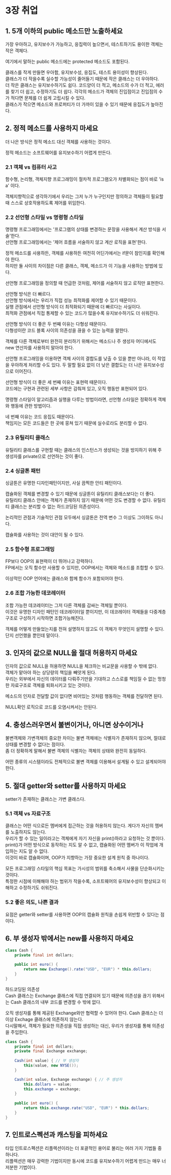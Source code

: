 # 3장 취업

## 1. 5개 이하의 public 메소드만 노출하세요

가장 우아하고, 유지보수가 가능하고, 응집력이 높으면서, 테스트하기도 용이한 객체는 작은 객체다.

여기에서 말하는 public 메소드에는 protected 메소드도 포함된다.

클래스를 작게 만들면 우아함, 유지보수성, 응집도, 테스트 용이성이 향상된다.  
클래스가 더 작을수록 실수할 가능성이 줄어들기 때문에 작은 클래스는 더 우아하다.  
더 작은 클래스는 유지보수하기도 쉽다. 코드양이 더 적고, 메소드의 수가 더 적고, 에러를 찾기 더 쉽고, 수정하기도 더 쉽다. 각각의 메소드가 객체의 진입점이고 진입점의 수가 적다면 문제를 더 쉽게 고립시킬 수 있다.  
클래스가 작으면 메소드와 프로퍼티가 더 가까이 있을 수 있기 때문에 응집도가 높아진다.  

## 2. 정적 메소드를 사용하지 마세요

더 나은 방식은 정적 메소드 대신 객체를 사용하는 것이다.

정적 메소드는 소프트웨어를 유지보수하기 어렵게 만든다.

### 2.1 객체 vs 컴퓨터 사고

함수형, 논리형, 객체지향 프로그래밍이 절차적 프로그램오가 차별화되는 점이 바로 'is a' 이다.

객체지향적으로 생각하기에서 우리는 그저 누가 누구인지만 정의하고 객체들이 필요할 때 스스로 상호작용하도록 제어를 위임한다.

### 2.2 선언형 스타일 vs 명령형 스타일

명령형 프로그래밍에서는 '프로그램의 상태를 변경하는 문장을 사용해서 계산 방식을 서술'한다.  
선언형 프로그래밍에서는 '제어 흐름을 서술하지 않고 계산 로직을 표현'한다.

정적 메소드를 사용하든, 객체를 사용하든 여전히 어딘가에서는 if문이 참인지를 확인해야 한다.  
하지만 둘 사이의 차이점은 다른 클래스, 객체, 메소드가 이 기능을 사용하는 방법에 있다.

선언형 프로그래밍을 정의할 때 언급한 것처럼, 제어를 서술하지 않고 로직만 표현한다.

선언형 방식은 더 빠르다.  
선언형 방식에서는 우리가 직접 성능 최적화를 제어할 수 있기 때문이다.  
실행 관점에서 선언형 방식이 더 최적화되기 때문에 더 빠르다는 사실이다.  
최적화 관점에서 직접 통제할 수 있는 코드가 많을수록 유지보수하기도 더 쉬워진다.

선언형 방식이 더 좋은 두 번째 이유는 다형성 때문이다.   
다형성이란 코드 블록 사이의 의존성을 끊을 수 있는 능력을 말한다.

객체를 다른 객체로부터 완전히 분리하기 위해서는 메소드나 주 생성자 어디에서도 new 연산자를 사용하지 말아야 한다.

선언형 프로그래밍을 이용하면 객체 사이의 결합도를 낮출 수 있을 뿐만 아니라, 이 작업을 우아하게 처리할 수도 있다. 두 말할 필요 없이 더 낮은 결합도는 더 나은 유지보수성으로 이어진다.

선언형 방식이 더 좋은 세 번째 이유는 표현력 때문이다.  
코드에는 구현과 관련된 세부 사항은 감춰져 있고, 오직 행동만 표현되어 있다.  

명령형 스타일이 알고리즘과 실행을 다루는 방법이라면, 선언형 스타일은 정확하게 객체와 행동에 관한 방법이다.

네 번째 이유는 코드 응집도 때문이다.  
책임지는 모든 코드들은 한 곳에 뭉쳐 있기 때문에 실수로라도 분리할 수 없다.

### 2.3 유틸리티 클래스

유틸리티 클래스를 구현할 때는 클래스의 인스턴스가 생성되는 것을 방지하기 위해 주 생성자를 private으로 선언하는 것이 좋다.

### 2.4 싱글톤 패턴

싱글톤은 유명한 디자인패턴이지만, 사실 끔찍한 안티 패턴이다.

캡슐화된 객체를 변경할 수 있기 때문에 싱글톤이 유틸리티 클래스보다는 더 좋다.  
유틸리티 클래스 안에는 객체가 존재하지 않기 때문에 어떤 것도 변경할 수 없다. 유틸리티 클래스는 분리할 수 없는 하드코딩된 의존성이다.

논리적인 관점과 기술적인 관점 모두에서 싱글톤은 전역 변수 그 이상도 그이하도 아니다.

캡슐화를 사용하는 것이 대안이 될 수 있다.

### 2.5 함수형 프로그래밍

FP보다 OOP의 표현력이 더 뛰어나고 강력하다.  
FP에서는 오직 함수만 사용할 수 있지만, OOP에서는 객체와 메소드를 조합할 수 있다.

이상적인 OOP 언어에는 클래스와 함께 함수가 포함되어야 한다.

### 2.6 조합 가능한 데코레이터

조합 가능한 데코레이터는 그저 다른 객체를 감싸는 객체일 뿐이다.  
이것은 유명한 디자인 패턴인 데코레이터일 뿐이지만, 이 데코레이터 객체들을 다중계층 구조로 구성하기 시작하면 조합가능해진다.

객체를 어떻게 만들었는지를 전혀 설명하지 않고도 이 객체가 무엇인지 설명할 수 있다.  
단지 선언했을 뿐인데 말이다.

## 3. 인자의 값으로 NULL을 절대 허용하지 마세요

인자의 값으로 NULL을 허용하면 NULL을 체크하는 비교문을 사용할 수 밖에 없다.  
객체가 맡아야 하는 상당량의 책임을 빼앗게 된다.  
우리는 외부에서 자신의 데이터를 다뤄주기만을 기대하고 스스로를 책임질 수 없는 멍청한 자료구조로 객체를 퇴화시키고 있는 것이다.

메소드의 인자로 전달할 값이 없다면 비어있는 것처럼 행동하는 객체를 전달하면 된다.

NULL확인 로직으로 코드를 오염시켜서는 안된다.

## 4. 충성스러우면서 불변이거나, 아니면 상수이거나

불변객체와 가변객체의 중요한 차이는 불변 객체에는 식별자가 존재하지 않으며, 절대로 상태를 변경할 수 없다는 점이다.  
좀 더 정확하게 말해서 불변 객체의 식별자는 객체의 상태와 완전히 동일하다.

어떤 종류의 시스템이라도 전체적으로 불변 객체를 이용해서 설계될 수 있고 설계되어야 한다.

## 5. 절대 getter와 setter를 사용하지 마세요

setter가 존재하는 클래스는 가변 클래스다.

### 5.1 객체 vs 자료구조

클래스는 어떤 식으로든 멤버에게 접근하는 것을 허용하지 않는다. 게다가 자신의 멤버를 노출하지도 않는다.  
우리가 할 수 있는 일이라고는 객체에게 자기 자신을 print()하라고 요청하는 것 뿐이다.  
print()가 어떤 방식으로 동작하는 지도 알 수 없고, 캡슐화된 어떤 멤버가 이 작업에 개입하는 지도 알 수 없다.  
이것이 바로 캡슐화이며, OOP가 지향하는 가장 중요한 설계 원칙 중 하나이다.

모든 프로그래밍 스타일의 핵심 목표는 가시성의 범위를 축소해서 사물을 단순화시키는 것이다.  
특정한 시점에 이해해야 하는 범위가 작을수록, 소프트웨어의 유지보수성이 향상되고 이해하고 수정하기도 쉬워진다.

### 5.2 좋은 의도, 나쁜 결과

요점은 getter와 setter를 사용하면 OOP의 캡슐화 원칙을 손쉽게 위반할 수 있다는 점이다.

## 6. 부 생성자 밖에서는 new를 사용하지 마세요

```java
class Cash {
    private final int dollars;

    public int euro() {
        return new Exchange().rate("USD", "EUR") * this.dollars;
    }
}
```
하드코딩된 의존성  
Cash 클래스는 Exchange 클래스에 직접 연결되어 있기 때문에 의존성을 끊기 위해서는 Cash 클래스의 내부 코드를 변경할 수 밖에 없다.

오직 생성자를 통해 제공된 Exchange와만 협력할 수 있어야 한다. Cash 클래스는 더 이상 Exchage 클래스에 의존하지 않는다.  
다시말해서, 객체가 필요한 의존성을 직접 생성하는 대신, 우리가 생성자를 통해 의존성을 주입한다.

```java
class Cash {
    private final int dollars;
    private final Exchange exchange;
    
    Cash(int value) { // 부 생성자
        this(value, new NYSE());
    }

    Cash(int value, Exchange exchange) { // 주 생성자
        this.dollars = value;
        this.exchange = exchange;
    }
    
    public int euro() {
        return this.exchange.rate("USD", "EUR") * this.dollars;
    }
}
```

## 7. 인트로스펙션과 캐스팅을 피하세요

타입 인트로스펙션은 리플렉션이라는 더 포괄적인 용어로 불리는 여러 가지 기법들 중 하나다.  
리플렉션은 매우 강력한 기법이지만 동시에 코드를 유지보수하기 어렵게 만드는 매우 너저분한 기법이다.
